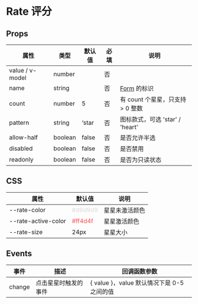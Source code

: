# Rate 评分

## Props

| 属性            | 类型    | 默认值 | 必填 | 说明                             |
| --------------- | ------- | ------ | ---- | -------------------------------- |
| value / v-model | number  |        | 否   |
| name            | string  |        | 否   | [Form](./Form.md) 的标识         |
| count           | number  | 5      | 否   | 有 count 个星星，只支持 > 0 整数 |
| pattern         | string  | ‘star  | 否   | 图标款式，可选 'star' / 'heart'  |
| allow-half      | boolean | false  | 否   | 是否允许半选                     |
| disabled        | boolean | false  | 否   | 是否禁用                         |
| readonly        | boolean | false  | 否   | 是否为只读状态                   |

## CSS

| 属性                | 默认值                               | 说明           |
| ------------------- | ------------------------------------ | -------------- |
| --rate-color        | <font color="#d9d9d9">#d9d9d9</font> | 星星未激活颜色 |
| --rate-active-color | <font color="#ff4d4f">#ff4d4f</font> | 星星激活颜色   |
| --rate-size         | 24px                                 | 星星大小       |

## Events

| 事件   | 描述                 | 回调函数参数                               |
| ------ | -------------------- | ------------------------------------------ |
| change | 点击星星时触发的事件 | { value }，value 默认情况下是 0-5 之间的值 |
